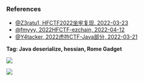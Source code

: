 ### References

- [@Z3ratu1, HFCTF2022坐牢复现, 2022-03-23](https://blog.z3ratu1.cn/HFCTF2022%E5%9D%90%E7%89%A2%E5%A4%8D%E7%8E%B0.html)
- [@fmyyy, 2022HFCTF-ezchain, 2022-04-12](https://fmyyy1.github.io/2022/04/12/2022HFCTF_ezchain/)
- [@Y4tacker, 2022虎符CTF-Java部分, 2022-03-21](https://y4tacker.github.io/2022/03/21/year/2022/3/2022%E8%99%8E%E7%AC%A6CTF-Java%E9%83%A8%E5%88%86/)

**Tag: Java deserialize, hessian, Rome Gadget**

![](https://imgur.com/a/cYVIEle)

![](https://imgur.com/a/9GlK63x)
